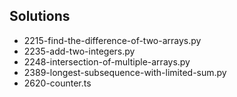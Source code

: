 ## Solutions


- 2215-find-the-difference-of-two-arrays.py
- 2235-add-two-integers.py
- 2248-intersection-of-multiple-arrays.py
- 2389-longest-subsequence-with-limited-sum.py
- 2620-counter.ts